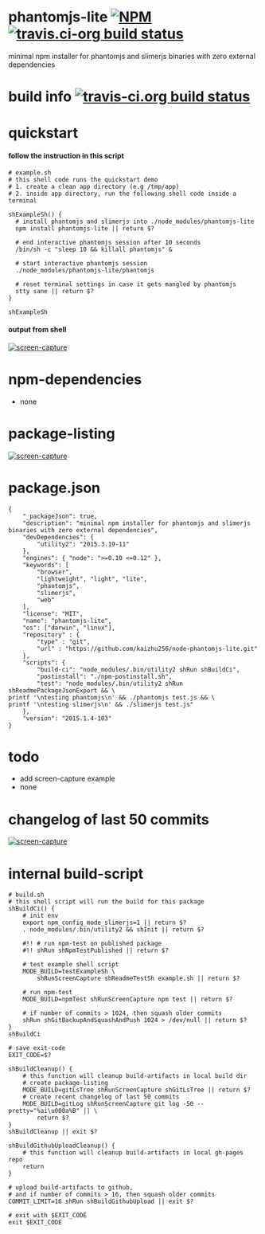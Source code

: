 phantomjs-lite [![NPM](https://img.shields.io/npm/v/phantomjs-lite.svg?style=flat-square)](https://www.npmjs.org/package/phantomjs-lite) [![travis.ci-org build status](https://api.travis-ci.org/kaizhu256/node-phantomjs-lite.svg)](https://travis-ci.org/kaizhu256/node-phantomjs-lite)
==============
minimal npm installer for phantomjs and slimerjs binaries with zero external dependencies



# build info [![travis-ci.org build status](https://api.travis-ci.org/kaizhu256/node-phantomjs-lite.svg)](https://travis-ci.org/kaizhu256/node-phantomjs-lite)



# quickstart
#### follow the instruction in this script
```
# example.sh
# this shell code runs the quickstart demo
# 1. create a clean app directory (e.g /tmp/app)
# 2. inside app directory, run the following shell code inside a terminal

shExampleSh() {
  # install phantomjs and slimerjs into ./node_modules/phantomjs-lite
  npm install phantomjs-lite || return $?

  # end interactive phantomjs session after 10 seconds
  /bin/sh -c "sleep 10 && killall phantomjs" &

  # start interactive phantomjs session
  ./node_modules/phantomjs-lite/phantomjs

  # reset terminal settings in case it gets mangled by phantomjs
  stty sane || return $?
}

shExampleSh
```
#### output from shell
[![screen-capture](https://kaizhu256.github.io/node-phantomjs-lite/build/screen-capture.testExampleSh.png)](https://travis-ci.org/kaizhu256/node-phantomjs-lite)



# npm-dependencies
- none



# package-listing
[![screen-capture](https://kaizhu256.github.io/node-phantomjs-lite/build/screen-capture.gitLsTree.png)](https://github.com/kaizhu256/node-phantomjs-lite)



# package.json
```
{
    "_packageJson": true,
    "description": "minimal npm installer for phantomjs and slimerjs binaries with zero external dependencies",
    "devDependencies": {
        "utility2": "2015.3.19-11"
    },
    "engines": { "node": ">=0.10 <=0.12" },
    "keywords": [
        "browser",
        "lightweight", "light", "lite",
        "phantomjs",
        "slimerjs",
        "web"
    ],
    "license": "MIT",
    "name": "phantomjs-lite",
    "os": ["darwin", "linux"],
    "repository" : {
        "type" : "git",
        "url" : "https://github.com/kaizhu256/node-phantomjs-lite.git"
    },
    "scripts": {
        "build-ci": "node_modules/.bin/utility2 shRun shBuildCi",
        "postinstall": "./npm-postinstall.sh",
        "test": "node_modules/.bin/utility2 shRun shReadmePackageJsonExport && \
printf '\ntesting phantomjs\n' && ./phantomjs test.js && \
printf '\ntesting slimerjs\n' && ./slimerjs test.js"
    },
    "version": "2015.1.4-103"
}
```



# todo
- add screen-capture example
- none



# changelog of last 50 commits
[![screen-capture](https://kaizhu256.github.io/node-phantomjs-lite/build/screen-capture.gitLog.png)](https://github.com/kaizhu256/node-phantomjs-lite/commits)



# internal build-script
```
# build.sh
# this shell script will run the build for this package
shBuildCi() {
    # init env
    export npm_config_mode_slimerjs=1 || return $?
    . node_modules/.bin/utility2 && shInit || return $?

    #!! # run npm-test on published package
    #!! shRun shNpmTestPublished || return $?

    # test example shell script
    MODE_BUILD=testExampleSh \
        shRunScreenCapture shReadmeTestSh example.sh || return $?

    # run npm-test
    MODE_BUILD=npmTest shRunScreenCapture npm test || return $?

    # if number of commits > 1024, then squash older commits
    shRun shGitBackupAndSquashAndPush 1024 > /dev/null || return $?
}
shBuildCi

# save exit-code
EXIT_CODE=$?

shBuildCleanup() {
    # this function will cleanup build-artifacts in local build dir
    # create package-listing
    MODE_BUILD=gitLsTree shRunScreenCapture shGitLsTree || return $?
    # create recent changelog of last 50 commits
    MODE_BUILD=gitLog shRunScreenCapture git log -50 --pretty="%ai\u000a%B" || \
        return $?
}
shBuildCleanup || exit $?

shBuildGithubUploadCleanup() {
    # this function will cleanup build-artifacts in local gh-pages repo
    return
}

# upload build-artifacts to github,
# and if number of commits > 16, then squash older commits
COMMIT_LIMIT=16 shRun shBuildGithubUpload || exit $?

# exit with $EXIT_CODE
exit $EXIT_CODE
```
